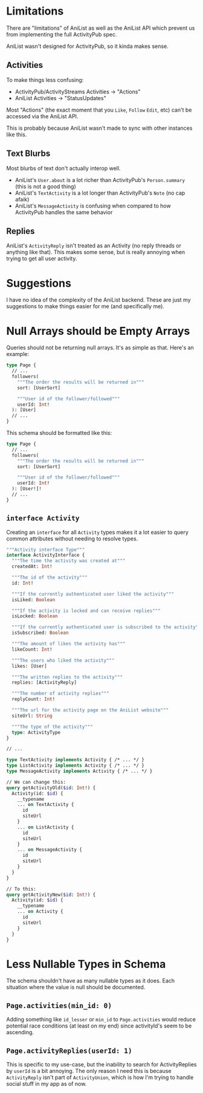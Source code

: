 # Limitations

There are "limitations" of AniList as well as the AniList API which prevent us from implementing the full ActivityPub spec.

AniList wasn't designed for ActivityPub, so it kinda makes sense.

## Activities

To make things less confusing:
 - ActivityPub/ActivityStreams Activities -> "Actions"
 - AniList Activities -> "StatusUpdates"

Most "Actions" (the exact moment that you `Like`, `Follow` `Edit`, etc) can't be accessed via the AniList API.

This is probably because AniList wasn't made to sync with other instances like this.

## Text Blurbs

Most blurbs of text don't actually interop well.

- AniList's `User.about` is a lot richer than ActivityPub's `Person.summary` (this is not a good thing)
- AniList's `TextActivity` is a lot longer than ActivityPub's `Note` (no cap afaik)
- AniList's `MessageActivity` is confusing when compared to how ActivityPub handles the same behavior

## Replies

AniList's `ActivityReply` isn't treated as an Activity (no reply threads or anything like that). This makes some sense, but is really annoying when trying to get all user activity.

# Suggestions

I have no idea of the complexity of the AniList backend. These are just my suggestions to make things easier for me (and specifically me).


# Null Arrays should be Empty Arrays

Queries should not be returning null arrays. It's as simple as that. Here's an example:

```graphql
type Page {
  // ...
  followers(
    """The order the results will be returned in"""
    sort: [UserSort]

    """User id of the follower/followed"""
    userId: Int!
  ): [User]
  // ...
}
```

This schema should be formatted like this:

```graphql
type Page {
  // ...
  followers(
    """The order the results will be returned in"""
    sort: [UserSort]

    """User id of the follower/followed"""
    userId: Int!
  ): [User!]!
  // ...
}
```

## `interface Activity`

Creating an `interface` for all `Activity` types makes it a lot easier to query common attributes without needing to resolve types.

```graphql
"""Activity interface Type"""
interface ActivityInterface {
  """The time the activity was created at"""
  createdAt: Int!

  """The id of the activity"""
  id: Int!

  """If the currently authenticated user liked the activity"""
  isLiked: Boolean

  """If the activity is locked and can receive replies"""
  isLocked: Boolean

  """If the currently authenticated user is subscribed to the activity"""
  isSubscribed: Boolean

  """The amount of likes the activity has"""
  likeCount: Int!

  """The users who liked the activity"""
  likes: [User]

  """The written replies to the activity"""
  replies: [ActivityReply]

  """The number of activity replies"""
  replyCount: Int!

  """The url for the activity page on the AniList website"""
  siteUrl: String

  """The type of the activity"""
  type: ActivityType
}

// ...

type TextActivity implements Activity { /* ... */ }
type ListActivity implements Activity { /* ... */ }
type MessageActivity implements Activity { /* ... */ }
```

```graphql
// We can change this:
query getActivityOld($id: Int!) {
  Activity(id: $id) {
    __typename
    ... on TextActivity {
      id
      siteUrl
    }
    ... on ListActivity {
      id
      siteUrl
    }
    ... on MessageActivity {
      id
      siteUrl
    }
  }
}

// To this:
query getActivityNew($id: Int!) {
  Activity(id: $id) {
    __typename
    ... on Activity {
      id
      siteUrl
    }
  }
}
```

# Less Nullable Types in Schema

The schema shouldn't have as many nullable types as it does. Each situation where the value is null should be documented.

## `Page.activities(min_id: 0)`

Adding something like `id_lesser` or `min_id` to `Page.activities` would reduce potential race conditions (at least on my end) since activityId's seem to be ascending.

## `Page.activityReplies(userId: 1)`

This is specific to my use-case, but the inability to search for ActivityReplies by `userId` is a bit annoying. The only reason I need this is because `ActivityReply` isn't part of `ActivityUnion`, which is how I'm trying to handle social stuff in my app as of now.
